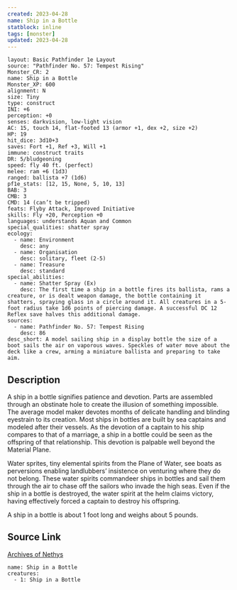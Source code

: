 ```yaml
---
created: 2023-04-28
name: Ship in a Bottle
statblock: inline
tags: [monster]
updated: 2023-04-28
---
```

```statblock
layout: Basic Pathfinder 1e Layout
source: "Pathfinder No. 57: Tempest Rising"
Monster_CR: 2
name: Ship in a Bottle
Monster_XP: 600
alignment: N
size: Tiny
type: construct
INI: +6
perception: +0
senses: darkvision, low-light vision
AC: 15, touch 14, flat-footed 13 (armor +1, dex +2, size +2)
HP: 19
hit_dice: 3d10+3
saves: Fort +1, Ref +3, Will +1
immune: construct traits
DR: 5/bludgeoning
speed: fly 40 ft. (perfect)
melee: ram +6 (1d3)
ranged: ballista +7 (1d6)
pf1e_stats: [12, 15, None, 5, 10, 13]
BAB: 3
CMB: 3
CMD: 14 (can’t be tripped)
feats: Flyby Attack, Improved Initiative
skills: Fly +20, Perception +0
languages: understands Aquan and Common
special_qualities: shatter spray
ecology:
  - name: Environment
    desc: any
  - name: Organisation
    desc: solitary, fleet (2-5)
  - name: Treasure
    desc: standard
special_abilities:
  - name: Shatter Spray (Ex)
    desc: The first time a ship in a bottle fires its ballista, rams a creature, or is dealt weapon damage, the bottle containing it shatters, spraying glass in a circle around it. All creatures in a 5-foot radius take 1d6 points of piercing damage. A successful DC 12 Reflex save halves this additional damage.
sources:
  - name: Pathfinder No. 57: Tempest Rising
    desc: 86
desc_short: A model sailing ship in a display bottle the size of a boot sails the air on vaporous waves. Speckles of water move about the deck like a crew, arming a miniature ballista and preparing to take aim.
```
## Description
A ship in a bottle signifies patience and devotion. Parts are assembled through an obstinate hole to create the illusion of something impossible. The average model maker devotes months of delicate handling and blinding eyestrain to its creation. Most ships in bottles are built by sea captains and modeled after their vessels. As the devotion of a captain to his ship compares to that of a marriage, a ship in a bottle could be seen as the offspring of that relationship. This devotion is palpable well beyond the Material Plane.

Water sprites, tiny elemental spirits from the Plane of Water, see boats as perversions enabling landlubbers’ insistence on venturing where they do not belong. These water spirits commandeer ships in bottles and sail them through the air to chase off the sailors who invade the high seas. Even if the ship in a bottle is destroyed, the water spirit at the helm claims victory, having effectively forced a captain to destroy his offspring.

A ship in a bottle is about 1 foot long and weighs about 5 pounds.
## Source Link
[Archives of Nethys](https://aonprd.com/MonsterDisplay.aspx?ItemName=Ship%20in%20a%20Bottle)
```encounter-table
name: Ship in a Bottle
creatures:
  - 1: Ship in a Bottle
```
